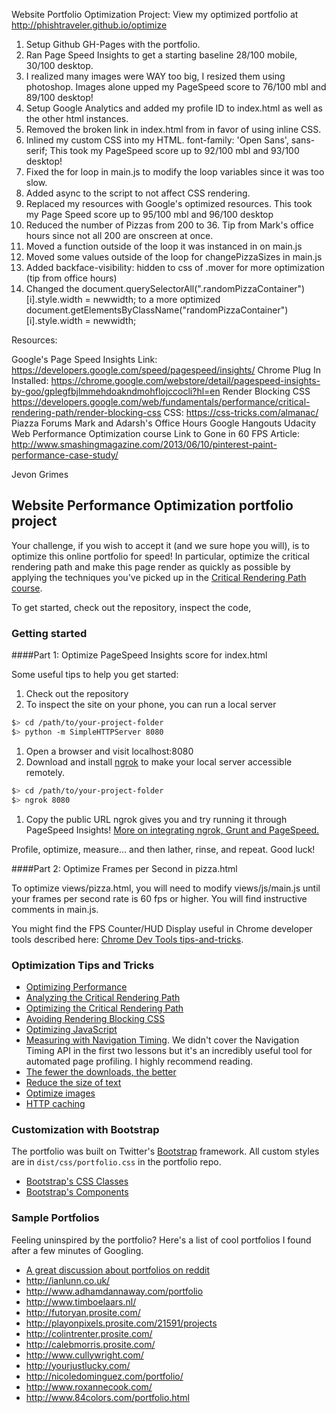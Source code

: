 Website Portfolio Optimization Project:
View my optimized portfolio at http://phishtraveler.github.io/optimize 

  1.  Setup Github GH-Pages with the portfolio.
  2.  Ran Page Speed Insights to get a starting baseline  28/100 mobile, 30/100 desktop.
  3.  I realized many images were WAY too big, I resized them using photoshop. Images alone upped my PageSpeed score to 76/100 mbl and 89/100 desktop!
  4.  Setup Google Analytics and added my profile ID to index.html as well as the other html instances.
  5.  Removed the broken link in index.html from <link href="//fonts.googleapis.com/css?family=Open+Sans:400,700" rel="stylesheet"> 
      in favor of using inline CSS.
  6.  Inlined my custom CSS into my HTML.  font-family: 'Open Sans', sans-serif;  This took my  PageSpeed score up to 92/100 mbl and 93/100 desktop!
  7.  Fixed the for loop in main.js to modify the loop variables since it was too slow.
  8.  Added async to the script <script async src="http://www.google-analytics.com/analytics.js"></script> to not affect CSS rendering.
  8.  Replaced my resources with Google's optimized resources. This took my Page Speed score up to 95/100 mbl and 96/100 desktop
  9.  Reduced the number of Pizzas from 200 to 36.  Tip from Mark's office hours since not all 200 are onscreen at once.
 10.  Moved a function outside of the loop it was instanced in on main.js
 11.  Moved some values outside of the loop for changePizzaSizes in main.js
 12.  Added backface-visibility: hidden to css of .mover for more optimization (tip from office hours)
 13.  Changed the document.querySelectorAll(".randomPizzaContainer")[i].style.width = newwidth; 
 	  to a more optimized document.getElementsByClassName("randomPizzaContainer")[i].style.width = newwidth;
  


Resources:

Google's Page Speed Insights Link: https://developers.google.com/speed/pagespeed/insights/
Chrome Plug In Installed: https://chrome.google.com/webstore/detail/pagespeed-insights-by-goo/gplegfbjlmmehdoakndmohflojccocli?hl=en
Render Blocking CSS   https://developers.google.com/web/fundamentals/performance/critical-rendering-path/render-blocking-css
CSS:  https://css-tricks.com/almanac/
Piazza Forums
Mark and Adarsh's Office Hours Google Hangouts
Udacity Web Performance Optimization course
Link to Gone in 60 FPS Article:  http://www.smashingmagazine.com/2013/06/10/pinterest-paint-performance-case-study/


Jevon Grimes

## Website Performance Optimization portfolio project

Your challenge, if you wish to accept it (and we sure hope you will), is to optimize this online portfolio for speed! In particular, optimize the critical rendering path and make this page render as quickly as possible by applying the techniques you've picked up in the [Critical Rendering Path course](https://www.udacity.com/course/ud884).

To get started, check out the repository, inspect the code,

### Getting started

####Part 1: Optimize PageSpeed Insights score for index.html

Some useful tips to help you get started:

1. Check out the repository
1. To inspect the site on your phone, you can run a local server

  ```bash
  $> cd /path/to/your-project-folder
  $> python -m SimpleHTTPServer 8080
  ```

1. Open a browser and visit localhost:8080
1. Download and install [ngrok](https://ngrok.com/) to make your local server accessible remotely.

  ``` bash
  $> cd /path/to/your-project-folder
  $> ngrok 8080
  ```

1. Copy the public URL ngrok gives you and try running it through PageSpeed Insights! [More on integrating ngrok, Grunt and PageSpeed.](http://www.jamescryer.com/2014/06/12/grunt-pagespeed-and-ngrok-locally-testing/)

Profile, optimize, measure... and then lather, rinse, and repeat. Good luck!

####Part 2: Optimize Frames per Second in pizza.html

To optimize views/pizza.html, you will need to modify views/js/main.js until your frames per second rate is 60 fps or higher. You will find instructive comments in main.js. 

You might find the FPS Counter/HUD Display useful in Chrome developer tools described here: [Chrome Dev Tools tips-and-tricks](https://developer.chrome.com/devtools/docs/tips-and-tricks).

### Optimization Tips and Tricks
* [Optimizing Performance](https://developers.google.com/web/fundamentals/performance/ "web performance")
* [Analyzing the Critical Rendering Path](https://developers.google.com/web/fundamentals/performance/critical-rendering-path/analyzing-crp.html "analyzing crp")
* [Optimizing the Critical Rendering Path](https://developers.google.com/web/fundamentals/performance/critical-rendering-path/optimizing-critical-rendering-path.html "optimize the crp!")
* [Avoiding Rendering Blocking CSS](https://developers.google.com/web/fundamentals/performance/critical-rendering-path/render-blocking-css.html "render blocking css")
* [Optimizing JavaScript](https://developers.google.com/web/fundamentals/performance/critical-rendering-path/adding-interactivity-with-javascript.html "javascript")
* [Measuring with Navigation Timing](https://developers.google.com/web/fundamentals/performance/critical-rendering-path/measure-crp.html "nav timing api"). We didn't cover the Navigation Timing API in the first two lessons but it's an incredibly useful tool for automated page profiling. I highly recommend reading.
* <a href="https://developers.google.com/web/fundamentals/performance/optimizing-content-efficiency/eliminate-downloads.html">The fewer the downloads, the better</a>
* <a href="https://developers.google.com/web/fundamentals/performance/optimizing-content-efficiency/optimize-encoding-and-transfer.html">Reduce the size of text</a>
* <a href="https://developers.google.com/web/fundamentals/performance/optimizing-content-efficiency/image-optimization.html">Optimize images</a>
* <a href="https://developers.google.com/web/fundamentals/performance/optimizing-content-efficiency/http-caching.html">HTTP caching</a>

### Customization with Bootstrap
The portfolio was built on Twitter's <a href="http://getbootstrap.com/">Bootstrap</a> framework. All custom styles are in `dist/css/portfolio.css` in the portfolio repo.

* <a href="http://getbootstrap.com/css/">Bootstrap's CSS Classes</a>
* <a href="http://getbootstrap.com/components/">Bootstrap's Components</a>

### Sample Portfolios

Feeling uninspired by the portfolio? Here's a list of cool portfolios I found after a few minutes of Googling.

* <a href="http://www.reddit.com/r/webdev/comments/280qkr/would_anybody_like_to_post_their_portfolio_site/">A great discussion about portfolios on reddit</a>
* <a href="http://ianlunn.co.uk/">http://ianlunn.co.uk/</a>
* <a href="http://www.adhamdannaway.com/portfolio">http://www.adhamdannaway.com/portfolio</a>
* <a href="http://www.timboelaars.nl/">http://www.timboelaars.nl/</a>
* <a href="http://futoryan.prosite.com/">http://futoryan.prosite.com/</a>
* <a href="http://playonpixels.prosite.com/21591/projects">http://playonpixels.prosite.com/21591/projects</a>
* <a href="http://colintrenter.prosite.com/">http://colintrenter.prosite.com/</a>
* <a href="http://calebmorris.prosite.com/">http://calebmorris.prosite.com/</a>
* <a href="http://www.cullywright.com/">http://www.cullywright.com/</a>
* <a href="http://yourjustlucky.com/">http://yourjustlucky.com/</a>
* <a href="http://nicoledominguez.com/portfolio/">http://nicoledominguez.com/portfolio/</a>
* <a href="http://www.roxannecook.com/">http://www.roxannecook.com/</a>
* <a href="http://www.84colors.com/portfolio.html">http://www.84colors.com/portfolio.html</a>
